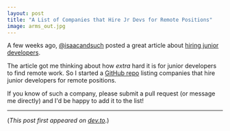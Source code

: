 ```yaml
---
layout: post
title: "A List of Companies that Hire Jr Devs for Remote Positions"
image: arms_out.jpg
---
```


A few weeks ago, [@isaacandsuch](https://dev.to/isaacandsuch) posted a great article about [hiring junior developers](https://dev.to/isaacandsuch/if-you-dont-hire-juniors-you-dont-deserve-seniors-48kb).

The article got me thinking about how _extra_ hard it is for junior developers to find remote work. So I started a [GitHub repo](https://github.com/AdamLombard/we-hire-remote-junior-devs) listing companies that hire junior developers for remote positions.

If you know of such a company, please submit a pull request (or message me directly) and I'd be happy to add it to the list!

---

(_This post first appeared on [dev.to](https://dev.to/adamlombard/a-list-of-companies-that-hire-jr-devs-for-remote-positions-25gk)_.)